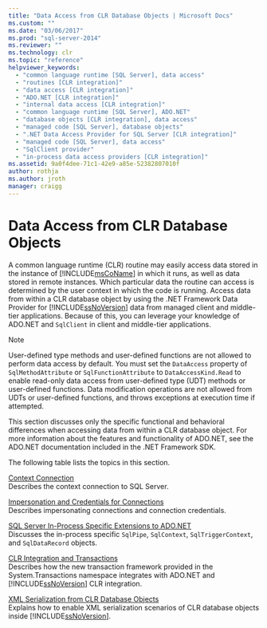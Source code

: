 ```yaml
---
title: "Data Access from CLR Database Objects | Microsoft Docs"
ms.custom: ""
ms.date: "03/06/2017"
ms.prod: "sql-server-2014"
ms.reviewer: ""
ms.technology: clr
ms.topic: "reference"
helpviewer_keywords: 
  - "common language runtime [SQL Server], data access"
  - "routines [CLR integration]"
  - "data access [CLR integration]"
  - "ADO.NET [CLR integration]"
  - "internal data access [CLR integration]"
  - "common language runtime [SQL Server], ADO.NET"
  - "database objects [CLR integration], data access"
  - "managed code [SQL Server], database objects"
  - ".NET Data Access Provider for SQL Server [CLR integration]"
  - "managed code [SQL Server], data access"
  - "SqlClient provider"
  - "in-process data access providers [CLR integration]"
ms.assetid: 9a0f4dee-71c1-42e9-a85e-52382807010f
author: rothja
ms.author: jroth
manager: craigg
---
```

# Data Access from CLR Database Objects
  A common language runtime (CLR) routine may easily access data stored in the instance of [!INCLUDE[msCoName](../../../includes/ssnoversion-md.md)] in which it runs, as well as data stored in remote instances. Which particular data the routine can access is determined by the user context in which the code is running. Access data from within a CLR database object by using the .NET Framework Data Provider for [!INCLUDE[ssNoVersion](../../../includes/ssnoversion-md.md)] data from managed client and middle-tier applications. Because of this, you can leverage your knowledge of ADO.NET and `SqlClient` in client and middle-tier applications.  
  
> [!NOTE]  
>  User-defined type methods and user-defined functions are not allowed to perform data access by default. You must set the `DataAccess` property of `SqlMethodAttribute` or `SqlFunctionAttribute` to `DataAccessKind.Read` to enable read-only data access from user-defined type (UDT) methods or user-defined functions. Data modification operations are not allowed from UDTs or user-defined functions, and throws exceptions at execution time if attempted.  
  
 This section discusses only the specific functional and behavioral differences when accessing data from within a CLR database object. For more information about the features and functionality of ADO.NET, see the ADO.NET documentation included in the .NET Framework SDK.  
  
 The following table lists the topics in this section.  
  
 [Context Connection](context-connection.md)  
 Describes the context connection to SQL Server.  
  
 [Impersonation and Credentials for Connections](impersonation-and-credentials-for-connections.md)  
 Describes impersonating connections and connection credentials.  
  
 [SQL Server In-Process Specific Extensions to ADO.NET](../../clr-integration-data-access-in-process-ado-net/sql-server-in-process-specific-extensions-to-ado-net.md)  
 Discusses the in-process specific `SqlPipe`, `SqlContext`, `SqlTriggerContext`, and `SqlDataRecord` objects.  
  
 [CLR Integration and Transactions](../../native-client-ole-db-transactions/transactions.md)  
 Describes how the new transaction framework provided in the System.Transactions namespace integrates with ADO.NET and [!INCLUDE[ssNoVersion](../../../includes/ssnoversion-md.md)] CLR integration.  
  
 [XML Serialization from CLR Database Objects](../../../database-engine/dev-guide/xml-serialization-from-clr-database-objects.md)  
 Explains how to enable XML serialization scenarios of CLR database objects inside [!INCLUDE[ssNoVersion](../../../includes/ssnoversion-md.md)].  
  
  
